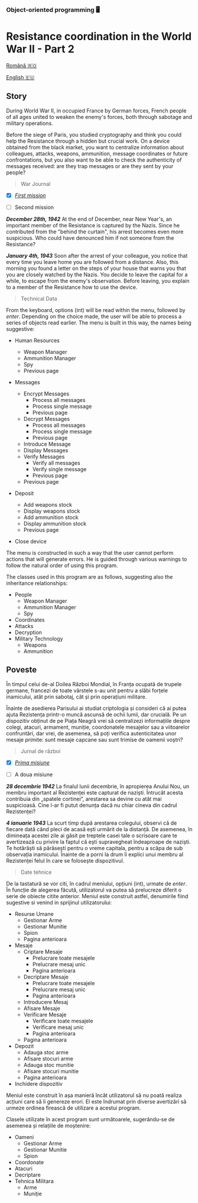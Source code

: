 ### Object-oriented programming 🖥️
# Resistance coordination in the World War II - Part 2

[Română :romania:](#poveste)

[English :eu:](#story)

## Story

During World War II, in occupied France by German forces, French people of all ages united to weaken the enemy's forces, both through sabotage and military operations.

Before the siege of Paris, you studied cryptography and think you could help the Resistance through a hidden but crucial work. On a device obtained from the black market, you want to centralize information about colleagues, attacks, weapons, ammunition, message coordinates or future confrontations, but you also want to be able to check the authenticity of messages received: are they trap messages or are they sent by your people?

> War Journal

- [x] *[First mission](https://github.com/DariaClem/Proiect1_POO)* 

- [ ] Second mission


***December 28th, 1942***
At the end of December, near New Year's, an important member of the Resistance is captured by the Nazis. Since he contributed from the "behind the curtain", his arrest becomes even more suspicious. Who could have denounced him if not someone from the Resistance?

***January 4th, 1943***
Soon after the arrest of your colleague, you notice that every time you leave home you are followed from a distance. Also, this morning you found a letter on the steps of your house that warns you that you are closely watched by the Nazis. You decide to leave the capital for a while, to escape from the enemy's observation. Before leaving, you explain to a member of the Resistance how to use the device.

> Technical Data

From the keyboard, options (int) will be read within the menu, followed by _enter_. Depending on the choice made, the user will be able to process a series of objects read earlier. The menu is built in this way, the names being suggestive:

- Human Resources 
  - Weapon Manager
  - Ammunition Manager
  - Spy
  - Previous page
                  
- Messages 
  - Encrypt Messages 
    - Process all messages
    - Process single message
    - Previous page
  - Decrypt Messages 
    - Process all messages
    - Process single message
    - Previous page
  - Introduce Message
  - Display Messages
  - Verify Messages 
    - Verify all messages
    - Verify single message
    - Previous page
  - Previous page
- Deposit 
  - Add weapons stock
  - Display weapons stock
  - Add ammunition stock
  - Display ammunition stock
  - Previous page
- Close device
          
The menu is constructed in such a way that the user cannot perform actions that will generate errors. He is guided through various warnings to follow the natural order of using this program.

The classes used in this program are as follows, suggesting also the inheritance relationships:

- People 
  - Weapon Manager
  - Ammunition Manager
  - Spy
- Coordinates
- Attacks
- Decryption
- Military Technology 
  - Weapons
  - Ammunition

## Poveste 
În timpul celui de-al Doilea Război Mondial, în Franța ocupată de trupele germane, francezi de toate vârstele s-au unit pentru a slăbi forțele inamicului, atât prin sabotaj, cât și prin operațiuni militare.

Înainte de asedierea Parisului ai studiat criptologia și consideri că ai putea ajuta Rezistența printr-o muncă ascunsă de ochii lumii, dar crucială. Pe un dispozitiv obținut de pe Piața Neagră vrei să centralizezi informațiile despre colegi, atacuri, armament, muniție, coordonatele mesajelor sau a viitoarelor confruntări, dar vrei, de asemenea, să poți verifica autenticitatea unor mesaje primite: sunt mesaje capcane sau sunt trimise de oamenii voștri? 

> Jurnal de război

- [x] *[Prima misiune](https://github.com/DariaClem/Proiect1_POO)* 

- [ ] A doua misiune 

***28 decembrie 1942***
La finalul lunii decembrie, în apropierea Anului Nou, un membru important al Rezistenței este capturat de naziști. Întrucât acesta contribuia din „spatele cortinei”, arestarea sa devine cu atât mai suspicioasă. Cine l-ar fi putut denunța dacă nu chiar cineva din cadrul Rezistenței? 

***4 ianuarie 1943***
La scurt timp după arestarea colegului, observi că de fiecare dată când pleci de acasă ești urmărit de la distanță. De asemenea, în dimineața acestei zile ai găsit pe treptele casei tale o scrisoare care te avertizează cu privire la faptul că ești supravegheat îndeaproape de naziști. Te hotărăști să părăsești pentru o vreme capitala, pentru a scăpa de sub observația inamicului. Înainte de a porni la drum îi explici unui membru al Rezistenței felul în care se folosește dispozitivul. 


> Date tehnice

De la tastatură se vor citi, în cadrul meniului, opțiuni (int), urmate de *enter*. În funcție de alegerea făcută, utilizatorul va putea să prelucreze diferit o serie de obiecte citite anterior. Meniul este construit astfel, denumirile fiind sugestive si venind in sprijinul utilizatorului:

- Resurse Umane 
  - Gestionar Arme 
  - Gestionar Munitie
  - Spion
  - Pagina anterioara
- Mesaje 
  - Criptare Mesaje    
    - Prelucrare toate mesajele
    - Prelucrare mesaj unic
    - Pagina anterioara 
  - Decriptare Mesaje  
    - Prelucrare toate mesajele
    - Prelucrare mesaj unic
    - Pagina anterioara
  - Introducere Mesaj
  - Afisare Mesaje
  - Verificare Mesaje  
    - Verificare toate mesajele
    - Verificare mesaj unic
    - Pagina anterioara
  - Pagina anterioara
- Depozit 
  - Adauga stoc arme
  - Afisare stocuri arme
  - Adauga stoc munitie
  - Afisare stocuri munitie
  - Pagina anterioara
- Inchidere dispozitiv

Meniul este construit în așa manieră încât utilizatorul să nu poată realiza acțiuni care să îi genereze erori. El este îndrumat prin diverse avertizări să urmeze ordinea firească de utilizare a acestui program.

Clasele utilizate în acest program sunt următoarele, sugerându-se de asemenea și relațiile de moștenire:
- Oameni 
  - Gestionar Arme
  - Gestionar Munitie
  - Spion
- Coordonate
- Atacuri
- Decriptare
- Tehnica Militara 
  - Arme
  - Muniție
